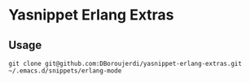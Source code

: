 Yasnippet Erlang Extras
=======================

Usage
-----

``` git clone git@github.com:DBoroujerdi/yasnippet-erlang-extras.git ~/.emacs.d/snippets/erlang-mode ```

